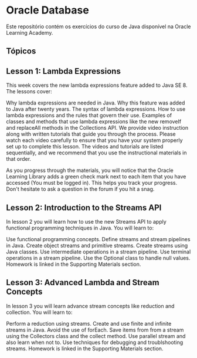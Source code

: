 # Oracle Database

Este repositório contém os exercícios do curso de Java disponível na Oracle Learning Academy.

## Tópicos

## Lesson 1: Lambda Expressions

This week covers the new lambda expressions feature added to Java SE 8. The lessons cover:

Why lambda expressions are needed in Java.
Why this feature was added to Java after twenty years.
The syntax of lambda expressions.
How to use lambda expressions and the rules that govern their use.
Examples of classes and methods that use lambda expressions like the new removeIf and replaceAll methods in the Collections API.
We provide video instruction along with written tutorials that guide you through the process. Please watch each video carefully to ensure that  you have your system properly set up to complete this lesson.  The videos and tutorials are listed sequentially, and we recommend that you use the instructional materials in that order.

As you progress through the materials, you will notice that the Oracle Learning Library adds a green check mark next to each item that you have accessed (You must be logged in). This helps you track your progress. Don't hesitate to ask a question in the forum if you hit a snag.


## Lesson 2: Introduction to the Streams API

In lesson 2 you will learn how to use the new Streams API to apply functional programming techniques in Java. You will learn to:

Use functional programming concepts.
Define streams and stream pipelines in Java.
Create object streams and primitive streams.
Create streams using Java classes.
Use intermediate operations in a stream pipeline.
Use terminal operations in a stream pipeline.
Use the Optional class to handle null values.
Homework is linked in the Supporting Materials section.

## Lesson 3: Advanced Lambda and Stream Concepts

In lesson 3 you will learn advance stream concepts like reduction and collection. You will learn to:

Perform a reduction using streams.
Create and use finite and infinite streams in Java.
Avoid the use of forEach.
Save items from from a stream using the Collectors class and the collect method.
Use parallel stream and also learn when not to.
Use techniques for debugging and troublshooting streams.
Homework is linked in the Supporting Materials section.

